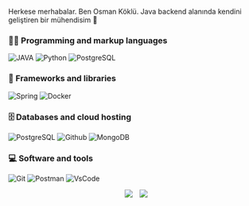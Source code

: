 Herkese merhabalar. Ben Osman Köklü. Java backend alanında kendini geliştiren bir mühendisim 👋






### 👨‍💻 Programming and markup languages

<p>

![JAVA](https://custom-icon-badges.demolab.com/badge/Java-007396.svg?logo=java&logoColor=white)
![Python](https://img.shields.io/badge/Python-14354C.svg?logo=python&logoColor=white)
![PostgreSQL](https://custom-icon-badges.demolab.com/badge/SQL-025E8C.svg?logo=database&logoColor=white)

</p>

### 🧰 Frameworks and libraries

<p>
	
![Spring](https://img.shields.io/badge/Spring-6DB33F?style=for-the-badge&logo=spring&logoColor=white)
![Docker](https://img.shields.io/badge/Docker-2496ED?logo=docker&logoColor=white)
	

</p>

### 🗄️ Databases and cloud hosting

<p>
	
![PostgreSQL](https://img.shields.io/badge/PostgreSQL-316192?style=for-the-badge&logo=postgresql&logoColor=white)
![Github](https://img.shields.io/badge/GitHub%20Pages-327FC7.svg?logo=github&logoColor=white)
![MongoDB](https://img.shields.io/badge/MongoDB-4ea94b.svg?logo=mongodb&logoColor=white)
	
	
</p>

### 💻 Software and tools

<p>

![Git](https://img.shields.io/badge/Git-F05033.svg?logo=git&logoColor=white)
![Postman](https://img.shields.io/badge/Postman-FF6C37?logo=postman&logoColor=white)
![VsCode](https://img.shields.io/badge/Visual%20Studio%20Code-0078d7.svg?logo=visual-studio-code&logoColor=white)

</p>




<p align="center">
 <div align="center"  class="icons-social" style="margin-left: 10px;">
        <a style="margin-left: 10px;"  target="_blank" href="https://www.linkedin.com/in/osmankoklu/">
			<img src="https://img.icons8.com/doodle/40/000000/linkedin--v2.png"></a>
        <a style="margin-left: 10px;" target="_blank" href="https://github.com/kokluosman">
		<img src="https://img.icons8.com/doodle/40/000000/github--v1.png"></a>
		<a style="margin-left: 10px;" target="_blank" href="#">
				
</p>


